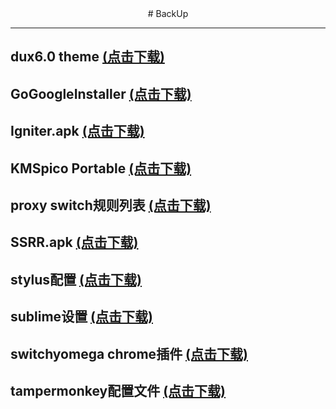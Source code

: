 <center># BackUp</center>

---

## dux6.0 theme	[(点击下载)](https://github.com/Lin-Mao/lin-mao.github.io/releases/download/bak/dux6.0.zip)

## GoGoogleInstaller	[(点击下载)](https://github.com/Lin-Mao/lin-mao.github.io/releases/download/bak/GoGoogleInstaller.apk)

## Igniter.apk	[(点击下载)](https://github.com/Lin-Mao/lin-mao.github.io/releases/download/bak/Igniter.apk)

## KMSpico Portable	[(点击下载)](https://github.com/Lin-Mao/lin-mao.github.io/releases/download/bak/KMSpico+v10.1.6+Portable.7z)

## proxy switch规则列表	[(点击下载)](https://raw.githubusercontent.com/gfwlist/gfwlist/master/gfwlist.txt)

## SSRR.apk	[(点击下载)](https://github.com/Lin-Mao/lin-mao.github.io/releases/download/bak/SSRR.apk)

## stylus配置	[(点击下载)](https://github.com/Lin-Mao/lin-mao.github.io/releases/download/bak/stylus-2020-05-15.json)

## sublime设置	[(点击下载)](https://github.com/Lin-Mao/lin-mao.github.io/releases/download/bak/sublime_settings.json)

## switchyomega chrome插件	[(点击下载)](https://github.com/Lin-Mao/lin-mao.github.io/releases/download/bak/SwitchyOmega_Chromium.crx)

## tampermonkey配置文件	[(点击下载)](https://github.com/Lin-Mao/lin-mao.github.io/releases/download/bak/tampermonkey-backup-chrome-2020-05-10T09-52-57-070Z.zip)

